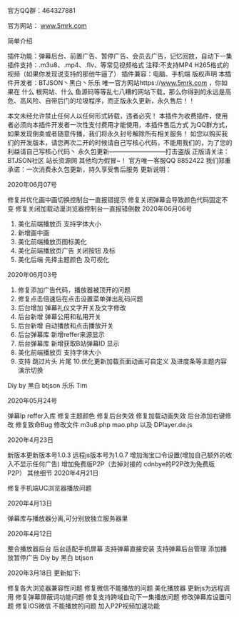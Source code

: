 官方QQ群：464327881

官方网站： www.5mrk.com


简单介绍

插件功能：弹幕后台、前置广告、暂停广告、会员去广告，记忆回放，自动下一集
插件支持：.m3u8、.mp4、.flv、等常见视频格式 注释:不支持MP4 H265格式的视频（如果你发现说支持的那他牛逼了）
插件兼容：电脑、手机端
版权声明
本插件开发者：BTJSON丶黑白丶乐乐 唯一官方网站https://www.5mrk.com ，你如果在 什么 根网站、什么 鱼源码等等乱七八糟的网站下载，那么你得到的永远是高危、高风险、自带后门的垃圾程序，而正版永久更新，永久售后！！

本文未经允许禁止任何人以任何形式转载，违者必究！
本插件为收费插件，使用者必须向本插件开发者一次性支付费用才能使用，本插件售后方式 为QQ群方式，如果发现倒卖或者随意传播，我们将永久封号解除所有相关服务！
如您以购买我们的开发版本，请您再次二开的时候请自己写核心代码，不能用我们的，为了您的利益请自己写核心代码丶
永久包更新—————————打击盗版
正版请关注：BTJSON社区 站长资源网 其他均为假冒~！ 官方唯一客服QQ 8852422
我们郑重承诺：一次消费永久包更新，持久享受售后服务
更新说明：

2020年06月07号

修复并优化画中画切换控制台一直报错提示
修复关闭弹幕会导致颜色代码固定不变
修复关闭加载动漫浏览器控制台一直报错倒数
2020年06月06号
1. 美化前端播放页 支持字体大小
2. 新增画中画
3. 美化前端播放页图标美化
4. 美化前端播放页广告 关闭按钮 及标
5. 美化后端 先择主题颜色 及可视化

2020年06月03号
1. 修复添加广告代码，播放器被顶开的问题
2. 修复点击倍速后在点击设置菜单弹出乱码问题
3. 后台增加 弹幕礼仪文字开关及文字修改
4. 后台新增 弹幕公用和私用开关
5. 后台新增 自动播放和点击播放开关
6. 后台弹幕库 新增reffer来源显示
7. 后台弹幕库 新增获取B站弹幕ID 显示
8. 美化前端播放页 支持字体大小
9. 支持 跳过片头 片尾
10.优化更新加载页面动画可自定义 及进度条等主题内容演示切换

Diy by 黑白 btjson 乐乐 Tim

2020年05月24号

弹幕Ip reffer入库
修复主题颜色
修复后台失效
修复加载动画失效
后台添加右键修改
修复致命Bug
修改文件 m3u8.php mao.php 以及 DPlayer.de.js

2020年4月23日

新版本更新版本号1.0.3
远程js版本号为1.0.7
增加淘宝口令设置(增加自己额外的收入不显示任何广告)
增加免费版P2P（去掉对接的 cdnbye的P2P改为免费版P2P）
其他细节
2020年4月21日

修复手机端UC浏览器播放问题


2020年4月13日

弹幕库与播放器分离,可分别放独立服务器里


2020年4月12日

整合播放器后台
后台适配手机屏幕
支持弹幕直接安装
支持弹幕后台管理
添加播放暂停广告
Diy by 黑白 btjson


2020年3月18日
更新如下:

修复各大浏览器兼容性问题
修复微信不能播放的问题
美化播放器
更新js为远程调用
修复弹幕屏蔽词功能问题
修复支持跨域自动下一集播放问题
修改弹幕库设置问题
修复IOS微信 不能播放的问题
加入P2P视频加速功能
